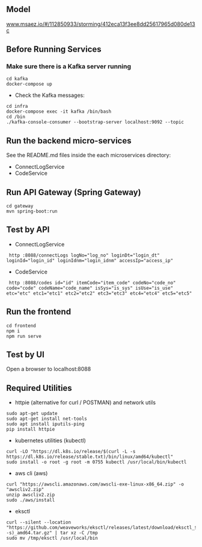 # 

## Model
www.msaez.io/#/112850933/storming/412eca13f3ee8dd25617965d080de13c

## Before Running Services
### Make sure there is a Kafka server running
```
cd kafka
docker-compose up
```
- Check the Kafka messages:
```
cd infra
docker-compose exec -it kafka /bin/bash
cd /bin
./kafka-console-consumer --bootstrap-server localhost:9092 --topic
```

## Run the backend micro-services
See the README.md files inside the each microservices directory:

- ConnectLogService
- CodeService


## Run API Gateway (Spring Gateway)
```
cd gateway
mvn spring-boot:run
```

## Test by API
- ConnectLogService
```
 http :8088/connectLogs logNo="log_no" loginDt="login_dt" loginId="login_id" loginIdnm="login_idnm" accessIp="access_ip" 
```
- CodeService
```
 http :8088/codes id="id" itemCode="item_code" codeNo="code_no" code="code" codeName="code_name" isSys="is_sys" isUse="is_use" etc="etc" etc1="etc1" etc2="etc2" etc3="etc3" etc4="etc4" etc5="etc5" 
```


## Run the frontend
```
cd frontend
npm i
npm run serve
```

## Test by UI
Open a browser to localhost:8088

## Required Utilities

- httpie (alternative for curl / POSTMAN) and network utils
```
sudo apt-get update
sudo apt-get install net-tools
sudo apt install iputils-ping
pip install httpie
```

- kubernetes utilities (kubectl)
```
curl -LO "https://dl.k8s.io/release/$(curl -L -s https://dl.k8s.io/release/stable.txt)/bin/linux/amd64/kubectl"
sudo install -o root -g root -m 0755 kubectl /usr/local/bin/kubectl
```

- aws cli (aws)
```
curl "https://awscli.amazonaws.com/awscli-exe-linux-x86_64.zip" -o "awscliv2.zip"
unzip awscliv2.zip
sudo ./aws/install
```

- eksctl 
```
curl --silent --location "https://github.com/weaveworks/eksctl/releases/latest/download/eksctl_$(uname -s)_amd64.tar.gz" | tar xz -C /tmp
sudo mv /tmp/eksctl /usr/local/bin
```

